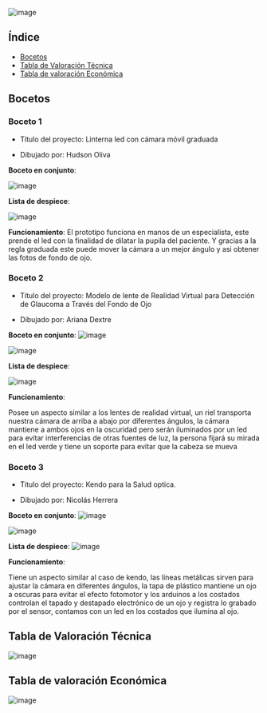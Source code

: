 

![image](https://github.com/Arianadextre/PROYECTO-DE-FUNBIO-1/assets/143019386/96d31fb6-1b95-4c66-a07a-bfc1a709cec6)


## Índice
- [Bocetos](#Bocetos)
- [Tabla de Valoración Técnica](#Tabla-de-Valoración-Técnica)
- [Tabla de valoración Económica](#Tabla-de-valoración-Económica)

## Bocetos
### Boceto 1
- Título del proyecto: Linterna led con cámara móvil graduada

- Dibujado por: Hudson Oliva

**Boceto en conjunto**:

![image](https://github.com/Arianadextre/PROYECTO-DE-FUNBIO-1/assets/143019345/c8cd6b71-f735-48fc-a7cd-db1add20af69)

**Lista de despiece**:

![image](https://github.com/Arianadextre/PROYECTO-DE-FUNBIO-1/assets/143019345/e48a83a5-daf0-4b5e-840c-8315092a9853)

**Funcionamiento**:
El prototipo funciona en manos de un especialista, este prende el led con la finalidad de dilatar la pupila del paciente. Y gracias a la regla graduada este puede mover la cámara a un mejor ángulo y asi obtener las fotos de fondo de ojo.

### Boceto 2
- Título del proyecto: Modelo de lente de Realidad Virtual para Detección de Glaucoma a Través del Fondo de Ojo

- Dibujado por: Ariana Dextre

**Boceto en conjunto**:
![image](https://github.com/Arianadextre/PROYECTO-DE-FUNBIO-1/assets/143019275/242bb414-deb8-427d-8276-0ba64f1c886f)

![image](https://github.com/Arianadextre/PROYECTO-DE-FUNBIO-1/assets/143019386/56f77d28-c132-417d-a46c-3eb5ae99da90)


**Lista de despiece**:

![image](https://github.com/Arianadextre/PROYECTO-DE-FUNBIO-1/assets/143019275/32dbf414-b559-4af9-8da9-cb69209a8ffb)

**Funcionamiento**: 

Posee un aspecto similar a los lentes de realidad virtual, un riel transporta nuestra cámara de arriba a abajo por diferentes ángulos, la cámara mantiene a ambos ojos en la oscuridad pero serán iluminados por un led para evitar interferencias de otras fuentes de luz, la persona fijará su mirada en el led verde y tiene un soporte para evitar que la cabeza se mueva

### Boceto 3
- Titulo del proyecto: Kendo para la Salud optica.

- Dibujado por: Nicolás Herrera

**Boceto en conjunto**:
![image](https://github.com/Arianadextre/PROYECTO-DE-FUNBIO-1/assets/143019386/0c685a4b-5f24-4963-963b-c3a08e4329be)

![image](https://github.com/Arianadextre/PROYECTO-DE-FUNBIO-1/assets/143019386/aa4d4800-a5ae-423b-97f5-cb37421181b4)


**Lista de despiece**:
![image](https://github.com/Arianadextre/PROYECTO-DE-FUNBIO-1/assets/143019386/3a9ad215-98a1-4953-ade9-581af0f31978)


**Funcionamiento**:

Tiene un aspecto similar al caso de kendo, las líneas metálicas sirven para ajustar la cámara en diferentes ángulos, la tapa de plástico mantiene un ojo a oscuras para evitar el efecto fotomotor y los arduinos a los costados controlan el tapado y destapado electrónico de un ojo y registra lo grabado por el sensor, contamos con un led en los costados que ilumina al ojo.


## Tabla de Valoración Técnica

![image](https://github.com/Arianadextre/PROYECTO-DE-FUNBIO-1/assets/143019345/4ce79e3a-ff4d-42a4-a10a-9b960c345b49)



## Tabla de valoración Económica

![image](https://github.com/Arianadextre/PROYECTO-DE-FUNBIO-1/assets/143019345/4f36b34b-025e-4357-aa5b-b8fe37d60991)




